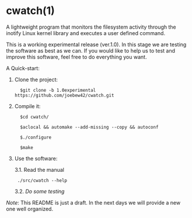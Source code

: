 cwatch(1)
=========

A lightweight program that monitors the filesystem activity through the inotify Linux kernel library and executes a user defined command.

This is a working experimental release (ver.1.0). In this stage we are testing the software as best as we can. If you would like to help us to test and improve this software, feel free to do everything you want.

A Quick-start:

1. Clone the project:

         $git clone -b 1.0experimental https://github.com/joebew42/cwatch.git

2. Compile it:

         $cd cwatch/

         $aclocal && automake --add-missing --copy && autoconf

         $./configure

         $make

3. Use the software:

   3.1. Read the manual

        ./src/cwatch --help

   3.2. *Do some testing*

*Note*: This README is just a draft. In the next days we will provide a new one well organized.